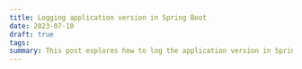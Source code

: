 ```yaml
---
title: Logging application version in Spring Boot
date: 2023-07-10
draft: true
tags:
summary: This post explores how to log the application version in Spring Boot
---
```

